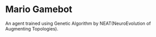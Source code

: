# Mario Gamebot

An agent trained using Genetic Algorithm by NEAT(NeuroEvolution of Augmenting Topologies).

